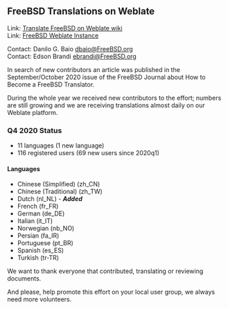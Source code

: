 ## FreeBSD Translations on Weblate ##

Link: [Translate FreeBSD on Weblate wiki](https://wiki.freebsd.org/DocTranslationOnWeblate)  
Link: [FreeBSD Weblate Instance](https://translate-dev.freebsd.org/)  

Contact: Danilo G. Baio <dbaio@FreeBSD.org>  
Contact: Edson Brandi <ebrandi@FreeBSD.org>  

In search of new contributors an article was published in the
September/October 2020 issue of the FreeBSD Journal about How to Become a
FreeBSD Translator.

During the whole year we received new contributors to the effort; numbers are
still growing and we are receiving translations almost daily on our Weblate
platform.

### Q4 2020 Status ###

  * 11 languages (1 new language)
  * 116 registered users (69 new users since 2020q1)

#### Languages ####

  * Chinese (Simplified) (zh_CN)
  * Chinese (Traditional) (zh_TW)
  * Dutch (nl_NL) - **_Added_**
  * French (fr_FR)
  * German (de_DE)
  * Italian (it_IT)
  * Norwegian (nb_NO)
  * Persian (fa_IR)
  * Portuguese (pt_BR)
  * Spanish (es_ES)
  * Turkish (tr-TR)

We want to thank everyone that contributed, translating or reviewing documents.

And please, help promote this effort on your local user group, we always need
more volunteers.
